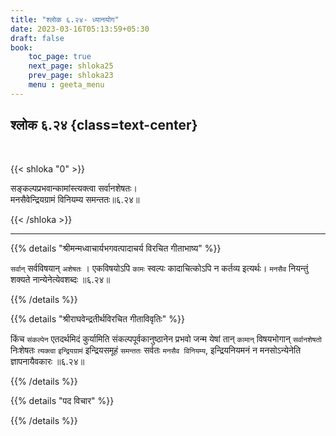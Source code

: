 ```yaml
---
title: "श्लोक ६.२४- ध्यानयोग"
date: 2023-03-16T05:13:59+05:30
draft: false
book:
    toc_page: true
    next_page: shloka25
    prev_page: shloka23
    menu : geeta_menu
---
```




## श्लोक ६.२४ {class=text-center}

<br/>

{{< shloka  "0"  >}}

सङ्कल्पप्रभवान्कामांस्त्यक्त्वा सर्वानशेषतः।  
मनसैवेन्द्रियग्रामं विनियम्य समन्ततः॥६.२४॥

{{< /shloka >}}

---


{{% details "श्रीमन्मध्वाचार्यभगवत्पादाचर्य विरचित  गीताभाष्य" %}}

`सर्वान्` सर्वविषयान् `अशेषतः` । एकविषयोऽपि `कामः` स्वल्पः कादाचित्कोऽपि न कर्तव्य इत्यर्थः। 
`मनसैव` नियन्तुं शक्यते नान्येनेत्येवशब्दः ॥६.२४॥

{{% /details %}}



{{% details "श्रीराघवेन्द्रतीर्थविरचित गीताविवृतिः" %}}

किंच `संकल्पेन` एतदर्थमिदं कुर्यामिति संकल्पपूर्वकानुष्ठानेन प्रभवो जन्म
येषां तान् `कामान्‌` विषयभोगान्‌ `सर्वानशेषतो` निःशेषतः `त्यक्त्वा` `इन्द्रियग्रामं`
इन्द्रियसमूहं `समन्ततः` सर्वतः `मनसैव विनियम्य`, इन्द्रियनियमनं न
मनसोऽन्येनेति ज्ञापनायैवकारः ॥६.२४॥

{{% /details %}}



{{% details "पद विचार" %}}


{{% /details %}}
